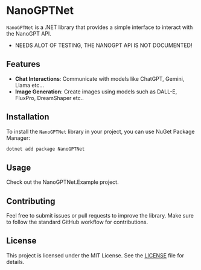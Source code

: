 # NanoGPTNet

`NanoGPTNet` is a .NET library that provides a simple interface to interact with the NanoGPT API.
* NEEDS ALOT OF TESTING, THE NANOGPT API IS NOT DOCUMENTED!

## Features

- **Chat Interactions**: Communicate with models like ChatGPT, Gemini, Llama etc...
- **Image Generation**: Create images using models such as DALL-E, FluxPro, DreamShaper etc..

## Installation

To install the `NanoGPTNet` library in your project, you can use NuGet Package Manager:

```cmd
dotnet add package NanoGPTNet
```

## Usage
Check out the NanoGPTNet.Example project.

## Contributing

Feel free to submit issues or pull requests to improve the library. Make sure to follow the standard GitHub workflow for contributions.

## License

This project is licensed under the MIT License. See the [LICENSE](LICENSE) file for details.
